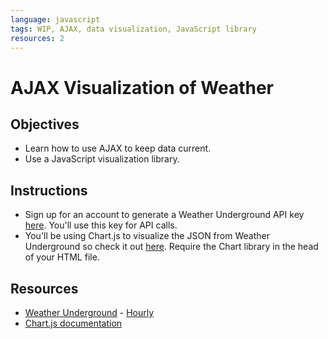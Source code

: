 ```yaml
---
language: javascript
tags: WIP, AJAX, data visualization, JavaScript library
resources: 2
---
```


# AJAX Visualization of Weather

## Objectives
* Learn how to use AJAX to keep data current.
* Use a JavaScript visualization library.

## Instructions
* Sign up for an account to generate a Weather Underground API key [here](http://www.wunderground.com/weather/api/d/login.html). You'll use this key for API calls.
* You'll be using Chart.js to visualize the JSON from Weather Underground so check it out [here](http://chartkick.com/). Require the Chart library in the head of your HTML file.

## Resources
* [Weather Underground](http://www.wunderground.com) - [Hourly](http://www.wunderground.com/weather/api/d/docs?d=data/hourly)
* [Chart.js documentation](http://www.chartjs.org/docs/#getting-started)
